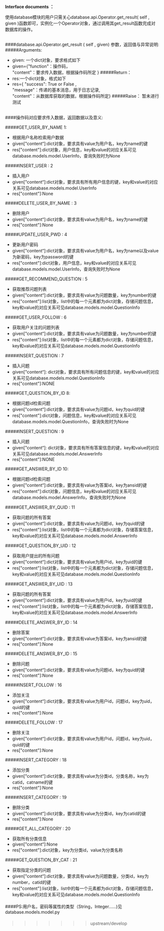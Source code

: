 ﻿﻿﻿﻿﻿﻿﻿﻿﻿﻿﻿﻿﻿﻿﻿﻿﻿﻿﻿﻿﻿﻿﻿﻿﻿﻿﻿﻿﻿﻿﻿﻿﻿﻿﻿﻿﻿﻿﻿﻿﻿﻿﻿﻿﻿﻿﻿﻿**Interface documents ：**

使用database模块的用户只需关心database.api.Operator.get\_result( self , given )函数即可，实例化一个Operator对象，通过调用其get\_result函数完成对数据库的操作。
##
####database.api.Operator.get_result ( self , given)  参数，返回值与异常说明:
#####Arguments:
+ given: 一个dict对象，要求格式如下
+ given={"function"：操作码，  
"content"：要求传入数据，根据操作码所定 }
#####Return：
+ res:一个dict对象，格式如下
+ res={ "success": True or False ,  
"message"：传递的基本消息，用于日志记录,  
"content"：从数据库获取的数据，根据操作码所定}
#####Raise：
暂未进行测试
##
####操作码对应要求传入数据，返回数据以及意义:

#####GET\_USER\_BY\_NAME  1:
+ 根据用户名称检索用户数据
+ given["content“]:dict对象，要求具有value为用户名，key为name的键
+ res["content"]:dict对象，用户信息，key和value的对应关系可见database.models.model.UserInfo，查询失败时为None

#####INSERT\_USER : 2
+ 插入用户
+ given["content“]:dict对象，要求具有所有用户信息的键，key和value的对应关系可见database.models.model.UserInfo
+ res["content"]:None

#####DELETE\_USER\_BY\_NAME : 3
+ 删除用户
+ given["content“]:dict对象，要求具有value为用户名，key为name的键
+ res["content"]:None

#####UPDATE\_USER\_PWD : 4
+ 更新用户密码
+ given["content“]:dict对象，要求具有value为用户名，key为name以及value为新密码，key为password的键
+ res["content"]:dict对象，用户信息，key和value的对应关系可见database.models.model.UserInfo，查询失败时为None

#####GET\_RECOMMEND\_QUESTION : 5
+ 获取推荐问题列表
+ given["content“]:dict对象，要求具有value为问题数量，key为number的键
+ res["content"]:list对象，list中的每一个元素都为dict对象，存储问题信息，key和value的对应关系可见database.models.model.QuestionInfo

#####GET\_USER\_FOLLOW : 6
+ 获取用户关注的问题列表
+ given["content“]:dict对象，要求具有value为问题数量，key为number的键
+ res["content"]:list对象，list中的每一个元素都为dict对象，存储问题信息，key和value的对应关系可见database.models.model.QuestionInfo

#####INSERT\_QUESTION : 7
+ 插入问题
+ given["content“]: dict对象，要求具有所有问题信息的键，key和value的对应关系可见database.models.model.QuestionInfo
+ res["content"]:NONE

#####GET\_QUESTION\_BY\_ID  8:
+ 根据问题id检索问题
+ given["content“]:dict对象，要求具有value为问题id，key为quid的键
+ res["content"]:dict对象，问题信息，key和value的对应关系可见database.models.model.QuestionInfo，查询失败时为None

#####INSERT\_QUESTION : 9
+ 插入问题
+ given["content“]: dict对象，要求具有所有答案信息的键，key和value的对应关系可见database.models.model.AnswerInfo
+ res["content"]:NONE

#####GET\_ANSWER\_BY\_ID  10:
+ 根据问题id检索问题
+ given["content“]:dict对象，要求具有value为答案id，key为ansid的键
+ res["content"]:dict对象，问题信息，key和value的对应关系可见database.models.model.AnswerInfo，查询失败时为None

#####GET\_ANSWER\_BY\_QUID : 11
+ 获取问题的所有答案
+ given["content“]:dict对象，要求具有value为问题id，key为quid的键
+ res["content"]:list对象，list中的每一个元素都为dict对象，存储答案信息，key和value的对应关系可见database.models.model.AnswerInfo

#####GET\_QUESTION\_BY\_UID : 12
+ 获取用户提出的所有问题
+ given["content“]:dict对象，要求具有value为用户id，key为uid的键
+ res["content"]:list对象，list中的每一个元素都为dict对象，存储问题信息，key和value的对应关系可见database.models.model.QuestionInfo

#####GET\_ANSWER\_BY\_UID : 13
+ 获取问题的所有答案
+ given["content“]:dict对象，要求具有value为用户id，key为uid的键
+ res["content"]:list对象，list中的每一个元素都为dict对象，存储答案信息，key和value的对应关系可见database.models.model.AnswerInfo

#####DELETE\_ANSWER\_BY\_ID : 14
+ 删除答案
+ given["content“]:dict对象，要求具有value为答案id，key为ansid的键
+ res["content"]:None

#####DELETE\_ANSWER\_BY\_ID : 15
+ 删除问题
+ given["content“]:dict对象，要求具有value为问题id，key为quid的键
+ res["content"]:None

#####INSERT\_FOLLOW : 16
+ 添加关注
+ given["content“]:dict对象，要求具有value为用户id，问题id，key为uid，quid的键
+ res["content"]:None

#####DELETE\_FOLLOW : 17
+ 删除关注
+ given["content“]:dict对象，要求具有value为用户id，问题id，key为uid，quid的键
+ res["content"]:None

#####INSERT\_CATEGORY : 18
+ 添加分类
+ given["content“]:dict对象，要求具有value为分类id，分类名称，key为catid，catname的键
+ res["content"]:None

#####INSERT\_CATEGORY : 19
+ 删除分类
+ given["content“]:dict对象，要求具有value为分类id，key为catid的键
+ res["content"]:None

#####GET\_ALL\_CATEGORY : 20
+ 获取所有分类信息
+ given["content“]:None
+ res["content"]:dict对象，key为分类id，value为分类名称

#####GET\_QUESTION\_BY\_CAT : 21
+ 获取指定分类的问题
+ given["content“]:dict对象，要求具有value为问题数量，分类id，key为number，catid的键
+ res["content"]:list对象，list中的每一个元素都为dict对象，存储问题信息，key和value的对应关系可见database.models.model.QuestionInfo


####
####PS:用户名，密码等属性的类型（String，Integer......)见database.models.model.py
####











>>>>>>> upstream/develop
